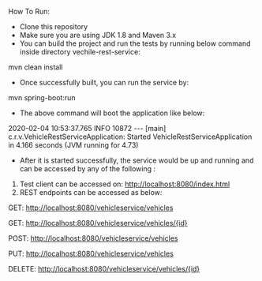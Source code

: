 How To Run:

- Clone this repository
- Make sure you are using JDK 1.8 and Maven 3.x
- You can build the project and run the tests by running below command inside directory vechile-rest-service:

mvn clean install

- Once successfully built, you can run the service by:

mvn spring-boot:run

- The above command will boot the application like below:

2020-02-04 10:53:37.765  INFO 10872 --- [main] c.r.v.VehicleRestServiceApplication: Started VehicleRestServiceApplication in 4.166 seconds (JVM running for 4.73)

- After it is started successfully, the service would be up and running and can be accessed by any of the following :

1. Test client can be accessed on: [http://localhost:8080/index.html](http://localhost:8080/index.html)
2. REST endpoints can be accessed as below:

GET: [http://localhost:8080/vehicleservice/vehicles](http://localhost:8080/vehicleservice/vehicles)

GET: [http://localhost:8080/vehicleservice/vehicles/{id}](http://localhost:8080/vehicleservice/vehicles/%7bid%7d)

POST: [http://localhost:8080/vehicleservice/vehicles](http://localhost:8080/vehicleservice/vehicles)

PUT: [http://localhost:8080/vehicleservice/vehicles](http://localhost:8080/vehicleservice/vehicles)

DELETE: [http://localhost:8080/vehicleservice/vehicles/{id}](http://localhost:8080/vehicleservice/vehicles/%7bid%7d)

